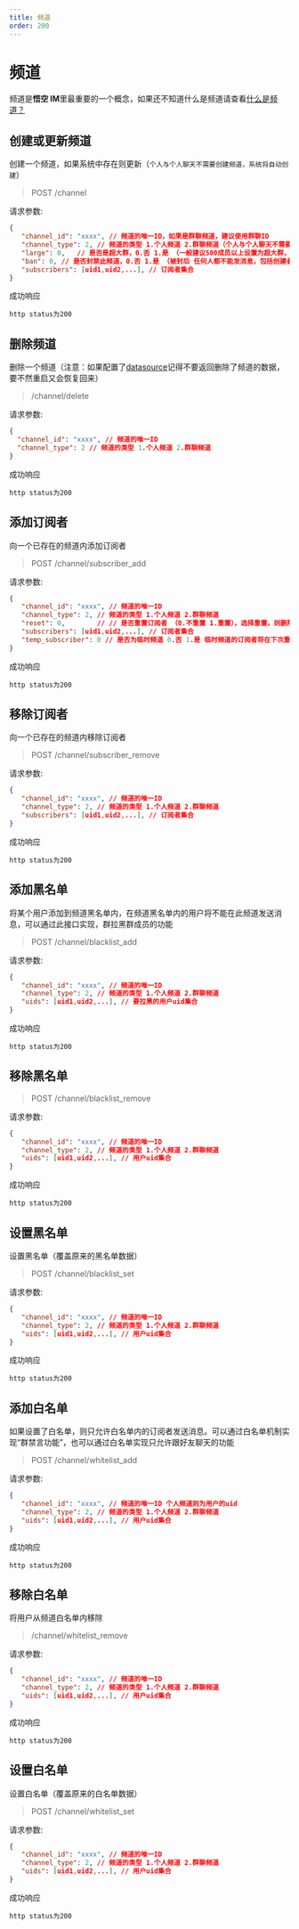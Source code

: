 ```yaml
---
title: 频道
order: 200
---
```


# 频道

频道是**悟空 IM**里最重要的一个概念，如果还不知道什么是频道请查看[什么是频道？](/guide/initialize#频道)

## 创建或更新频道

创建一个频道，如果系统中存在则更新（`个人与个人聊天不需要创建频道，系统将自动创建`）

> POST /channel

请求参数:

```json
{
   "channel_id": "xxxx", // 频道的唯一ID，如果是群聊频道，建议使用群聊ID
   "channel_type": 2, // 频道的类型 1.个人频道 2.群聊频道（个人与个人聊天不需要创建频道，系统将自动创建）
   "large": 0,   // 是否是超大群，0.否 1.是 （一般建议500成员以上设置为超大群，注意：超大群不会维护最近会话数据。）
   "ban": 0, // 是否封禁此频道，0.否 1.是 （被封后 任何人都不能发消息，包括创建者）
   "subscribers": [uid1,uid2,...], // 订阅者集合
}
```

成功响应

```
http status为200
```

## 删除频道

删除一个频道（注意：如果配置了[datasource](/api/datasource)记得不要返回删除了频道的数据，要不然重启又会恢复回来）

> /channel/delete

请求参数:

```json
{
  "channel_id": "xxxx", // 频道的唯一ID
  "channel_type": 2 // 频道的类型 1.个人频道 2.群聊频道
}
```

成功响应

```
http status为200
```

## 添加订阅者

向一个已存在的频道内添加订阅者

> POST /channel/subscriber_add

请求参数:

```json
{
   "channel_id": "xxxx", // 频道的唯一ID
   "channel_type": 2, // 频道的类型 1.个人频道 2.群聊频道
   "reset": 0,        // // 是否重置订阅者 （0.不重置 1.重置），选择重置，则删除旧的订阅者，选择不重置则保留旧的订阅者
   "subscribers": [uid1,uid2,...], // 订阅者集合
   "temp_subscriber": 0 // 是否为临时频道 0.否 1.是 临时频道的订阅者将在下次重启后自动删除
}
```

成功响应

```
http status为200
```

## 移除订阅者

向一个已存在的频道内移除订阅者

> POST /channel/subscriber_remove

请求参数:

```json
{
   "channel_id": "xxxx", // 频道的唯一ID
   "channel_type": 2, // 频道的类型 1.个人频道 2.群聊频道
   "subscribers": [uid1,uid2,...], // 订阅者集合
}
```

成功响应

```
http status为200
```

## 添加黑名单

将某个用户添加到频道黑名单内，在频道黑名单内的用户将不能在此频道发送消息，可以通过此接口实现，群拉黑群成员的功能

> POST /channel/blacklist_add

请求参数:

```json
{
   "channel_id": "xxxx", // 频道的唯一ID
   "channel_type": 2, // 频道的类型 1.个人频道 2.群聊频道
   "uids": [uid1,uid2,...], // 要拉黑的用户uid集合
}
```

成功响应

```
http status为200
```

## 移除黑名单

> POST /channel/blacklist_remove

请求参数:

```json
{
   "channel_id": "xxxx", // 频道的唯一ID
   "channel_type": 2, // 频道的类型 1.个人频道 2.群聊频道
   "uids": [uid1,uid2,...], // 用户uid集合
}
```

成功响应

```
http status为200
```

## 设置黑名单

设置黑名单（覆盖原来的黑名单数据）

> POST /channel/blacklist_set

请求参数:

```json
{
   "channel_id": "xxxx", // 频道的唯一ID
   "channel_type": 2, // 频道的类型 1.个人频道 2.群聊频道
   "uids": [uid1,uid2,...], // 用户uid集合
}
```

成功响应

```
http status为200
```

## 添加白名单

如果设置了白名单，则只允许白名单内的订阅者发送消息。可以通过白名单机制实现“群禁言功能”，也可以通过白名单实现只允许跟好友聊天的功能

> POST /channel/whitelist_add

请求参数:

```json
{
   "channel_id": "xxxx", // 频道的唯一ID 个人频道则为用户的uid
   "channel_type": 2, // 频道的类型 1.个人频道 2.群聊频道
   "uids": [uid1,uid2,...], // 用户uid集合
}
```

成功响应

```
http status为200
```

## 移除白名单

将用户从频道白名单内移除

> /channel/whitelist_remove

请求参数:

```json
{
   "channel_id": "xxxx", // 频道的唯一ID
   "channel_type": 2, // 频道的类型 1.个人频道 2.群聊频道
   "uids": [uid1,uid2,...], // 用户uid集合
}
```

成功响应

```
http status为200
```

## 设置白名单

设置白名单（覆盖原来的白名单数据）

> POST /channel/whitelist_set

请求参数:

```json
{
   "channel_id": "xxxx", // 频道的唯一ID
   "channel_type": 2, // 频道的类型 1.个人频道 2.群聊频道
   "uids": [uid1,uid2,...], // 用户uid集合
}
```

成功响应

```
http status为200
```
